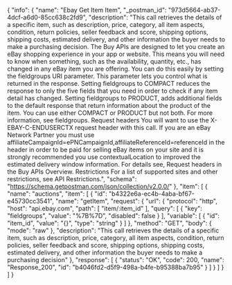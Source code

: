 {
  "info": {
    "name": "Ebay Get Item Item",
    "_postman_id": "973d5664-ab37-4dcf-a6d0-85cc638c2fd9",
    "description": "This call retrieves the details of a specific item, such as description, price, category, all item aspects, condition, return policies, seller feedback and score, shipping options, shipping costs, estimated delivery, and other information the buyer needs to make a purchasing decision. The Buy APIs are designed to let you create an eBay shopping experience in your app or website. This means you will need to know when something, such as the availability, quantity, etc., has changed in any eBay item you are offering. You can do this easily by setting the fieldgroups URI parameter. This parameter lets you control what is returned in the response. Setting fieldgroups to COMPACT reduces the response to only the five fields that you need in order to check if any item detail has changed. Setting fieldgroups to PRODUCT, adds additional fields to the default response that return information about the product of the item. You can use either COMPACT or PRODUCT but not both. For more information, see fieldgroups. Request headers You will want to use the X-EBAY-C-ENDUSERCTX request header with this call. If you are an eBay Network Partner you must use affiliateCampaignId=ePNCampaignId,affiliateReferenceId=referenceId in the header in order to be paid for selling eBay items on your site and it is strongly recommended you use contextualLocation to improved the estimated delivery window information. For details see, Request headers in the Buy APIs Overview. Restrictions For a list of supported sites and other restrictions, see API Restrictions.",
    "schema": "https://schema.getpostman.com/json/collection/v2.0.0/"
  },
  "item": [
    {
      "name": "auctions",
      "item": [
        {
          "id": "b4322e6a-ec4b-4aba-bf67-e45730cc3541",
          "name": "getItem",
          "request": {
            "url": {
              "protocol": "http",
              "host": "api.ebay.com",
              "path": [
                "item/:item_id"
              ],
              "query": [
                {
                  "key": "fieldgroups",
                  "value": "%7B%7D",
                  "disabled": false
                }
              ],
              "variable": [
                {
                  "id": "item_id",
                  "value": "{}",
                  "type": "string"
                }
              ]
            },
            "method": "GET",
            "body": {
              "mode": "raw"
            },
            "description": "This call retrieves the details of a specific item, such as description, price, category, all item aspects, condition, return policies, seller feedback and score, shipping options, shipping costs, estimated delivery, and other information the buyer needs to make a purchasing decision"
          },
          "response": [
            {
              "status": "OK",
              "code": 200,
              "name": "Response_200",
              "id": "b4046fd2-d5f9-498a-b4fe-b95388ba7b95"
            }
          ]
        }
      ]
    }
  ]
}